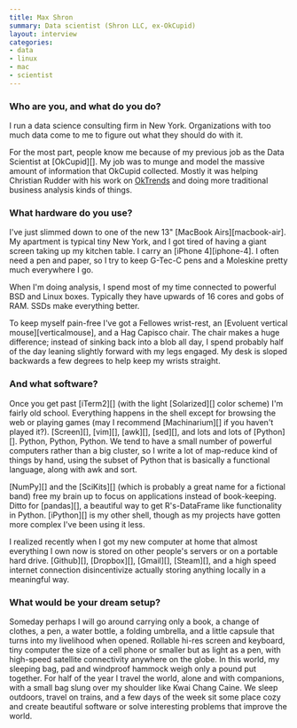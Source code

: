 ```yaml
---
title: Max Shron
summary: Data scientist (Shron LLC, ex-OkCupid)
layout: interview
categories:
- data
- linux
- mac
- scientist
---
```


### Who are you, and what do you do?

I run a data science consulting firm in New York. Organizations with too much data come to me to figure out what they should do with it. 

For the most part, people know me because of my previous job as the Data Scientist at [OkCupid][]. My job was to munge and model the massive amount of information that OkCupid collected. Mostly it was helping Christian Rudder with his work on [OkTrends](http://blog.okcupid.com "OkCupid's weblog.") and doing more traditional business analysis kinds of things.

### What hardware do you use?

I've just slimmed down to one of the new 13" [MacBook Airs][macbook-air]. My apartment is typical tiny New York, and I got tired of having a giant screen taking up my kitchen table. I carry an [iPhone 4][iphone-4]. I often need a pen and paper, so I try to keep G-Tec-C pens and a Moleskine pretty much everywhere I go.

When I'm doing analysis, I spend most of my time connected to powerful BSD and Linux boxes. Typically they have upwards of 16 cores and gobs of RAM. SSDs make everything better. 

To keep myself pain-free I've got a Fellowes wrist-rest, an [Evoluent vertical mouse][verticalmouse], and a Hag Capisco chair. The chair makes a huge difference; instead of sinking back into a blob all day, I spend probably half of the day leaning slightly forward with my legs engaged. My desk is sloped backwards a few degrees to help keep my wrists straight.

### And what software?

Once you get past [iTerm2][] (with the light [Solarized][] color scheme) I'm fairly old school. Everything happens in the shell except for browsing the web or playing games (may I recommend [Machinarium][] if you haven't played it?). [Screen][], [vim][], [awk][], [sed][], and lots and lots of [Python][]. Python, Python, Python. We tend to have a small number of powerful computers rather than a big cluster, so I write a lot of map-reduce kind of things by hand, using the subset of Python that is basically a functional language, along with awk and sort.

[NumPy][] and the [SciKits][] (which is probably a great name for a fictional band) free my brain up to focus on applications instead of book-keeping. Ditto for [pandas][], a beautiful way to get R's-DataFrame like functionality in Python. [iPython][] is my other shell, though as my projects have gotten more complex I've been using it less.

I realized recently when I got my new computer at home that almost everything I own now is stored on other people's servers or on a portable hard drive. [Github][], [Dropbox][], [Gmail][], [Steam][], and a high speed internet connection disincentivize actually storing anything locally in a meaningful way.

### What would be your dream setup?

Someday perhaps I will go around carrying only a book, a change of clothes, a pen, a water bottle, a folding umbrella, and a little capsule that turns into my livelihood when opened. Rollable hi-res screen and keyboard, tiny computer the size of a cell phone or smaller but as light as a pen, with high-speed satellite connectivity anywhere on the globe. In this world, my sleeping bag, pad and windproof hammock weigh only a pound put together. For half of the year I travel the world, alone and with companions, with a small bag slung over my shoulder like Kwai Chang Caine. We sleep outdoors, travel on trains, and a few days of the week sit some place cozy and create beautiful software or solve interesting problems that improve the world.